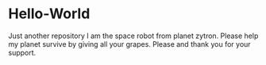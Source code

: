 # Hello-World
Just another repository
I am the space robot from planet zytron.  Please help my planet survive by giving all your grapes.  Please and thank you for your support. 
